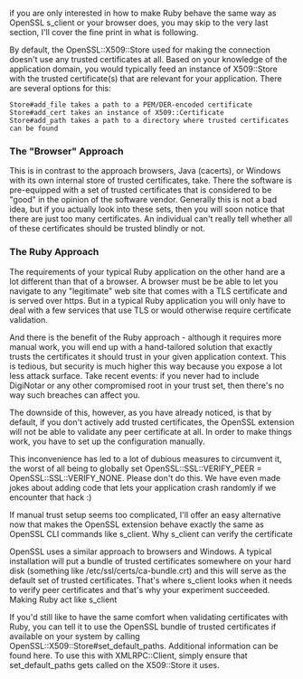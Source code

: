 if you are only interested in how to make Ruby behave the same way as OpenSSL s_client or your browser does, you may skip to the very last section, I'll cover the fine print in what is following.

By default, the OpenSSL::X509::Store used for making the connection doesn't use any trusted certificates at all. Based on your knowledge of the application domain, you would typically feed an instance of X509::Store with the trusted certificate(s) that are relevant for your application. There are several options for this:

    Store#add_file takes a path to a PEM/DER-encoded certificate
    Store#add_cert takes an instance of X509::Certificate
    Store#add_path takes a path to a directory where trusted certificates can be found

### The "Browser" Approach

This is in contrast to the approach browsers, Java (cacerts), or Windows with its own internal store of trusted certificates, take. There the software is pre-equipped with a set of trusted certificates that is considered to be "good" in the opinion of the software vendor. Generally this is not a bad idea, but if you actually look into these sets, then you will soon notice that there are just too many certificates. An individual can't really tell whether all of these certificates should be trusted blindly or not.

### The Ruby Approach

The requirements of your typical Ruby application on the other hand are a lot different than that of a browser. A browser must be be able to let you navigate to any "legitimate" web site that comes with a TLS certificate and is served over https. But in a typical Ruby application you will only have to deal with a few services that use TLS or would otherwise require certificate validation.

And there is the benefit of the Ruby approach - although it requires more manual work, you will end up with a hand-tailored solution that exactly trusts the certificates it should trust in your given application context. This is tedious, but security is much higher this way because you expose a lot less attack surface. Take recent events: if you never had to include DigiNotar or any other compromised root in your trust set, then there's no way such breaches can affect you.

The downside of this, however, as you have already noticed, is that by default, if you don't actively add trusted certificates, the OpenSSL extension will not be able to validate any peer certificate at all. In order to make things work, you have to set up the configuration manually.

This inconvenience has led to a lot of dubious measures to circumvent it, the worst of all being to globally set OpenSSL::SSL::VERIFY_PEER = OpenSSL::SSL::VERIFY_NONE. Please don't do this. We have even made jokes about adding code that lets your application crash randomly if we encounter that hack :)

If manual trust setup seems too complicated, I'll offer an easy alternative now that makes the OpenSSL extension behave exactly the same as OpenSSL CLI commands like s_client.
Why s_client can verify the certificate

OpenSSL uses a similar approach to browsers and Windows. A typical installation will put a bundle of trusted certificates somewhere on your hard disk (something like /etc/ssl/certs/ca-bundle.crt) and this will serve as the default set of trusted certificates. That's where s_client looks when it needs to verify peer certificates and that's why your experiment succeeded.
Making Ruby act like s_client

If you'd still like to have the same comfort when validating certificates with Ruby, you can tell it to use the OpenSSL bundle of trusted certificates if available on your system by calling OpenSSL::X509::Store#set_default_paths. Additional information can be found here. To use this with XMLRPC::Client, simply ensure that set_default_paths gets called on the X509::Store it uses.
